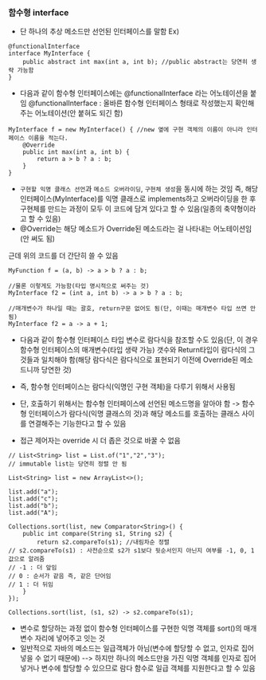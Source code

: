 ### 함수형 interface
- 단 하나의 추상 메소드만 선언된 인터페이스를 말함
Ex)
```
@functionalInterface
interface MyInterface {
	public abstract int max(int a, int b); //public abstract는 당연히 생략 가능함
}
```
- 다음과 같이 함수형 인터페이스에는 @functionalInterface 라는 어노테이션을 붙임
@functionalInterface : 올바른 함수형 인터페이스 형태로 작성했는지 확인해주는 어노테이션(안 붙혀도 되긴 함)

```
MyInterface f = new MyInterface() { //new 옆에 구현 객체의 이름이 아니라 인터페이스 이름을 적는다.
	@Override
	public int max(int a, int b) {
		return a > b ? a : b;
	}
}
```
- `구현할 익명 클래스 선언`과 `메소드 오버라이딩`, `구현체 생성`을 동시에 하는 것임 
즉, 해당 인터페이스(MyInterface)를 익명 클래스로 implements하고 오버라이딩을 한 후 구현체를 만드는 과정이 모두 이 코드에 담겨 있다고 할 수 있음(일종의 축약형이라고 할 수 있음)
- @Override는 해당 메소드가 Override된 메소드라는 걸 나타내는 어노테이션임(안 써도 됨)

근데 위의 코드를 더 간단히 쓸 수 있음
```
MyFunction f = (a, b) -> a > b ? a : b;

//물론 이렇게도 가능함(타입 명시적으로 써주는 것)
MyInterface f2 = (int a, int b) -> a > b ? a : b;

//매개변수가 하나일 때는 괄호, return구문 없어도 됨(단, 이때는 매개변수 타입 쓰면 안 됨)
MyInterface f2 = a -> a + 1;
```
- 다음과 같이 함수형 인터페이스 타입 변수로 람다식을 참조할 수도 있음(단, 이 경우 함수형 인터페이스의 매개변수(타입 생략 가능) 갯수와 Return타입이 람다식의 그것들과 일치해야 함(해당 람다식은 람다식으로 표현되기 이전에 Override된 메소드니까 당연한 것)

- 즉, 함수형 인터페이스는 람다식(익명인 구현 객체)을 다루기 위해서 사용됨 
- 단, 호출하기 위해서는 함수형 인터페이스에 선언된 메소드명을 알아야 함
-> 함수형 인터페이스가 람다식(익명 클래스의 것)과 해당 메소드를 호출하는 클래스 사이를 연결해주는 기능한다고 할 수 있음

- 접근 제어자는 override 시 더 좁은 것으로 바꿀 수 없음

```
// List<String> list = List.of("1","2","3");
// immutable list는 당연히 정렬 안 됨

List<String> list = new ArrayList<>();

list.add("a");
list.add("c");
list.add("b");
list.add("A");

Collections.sort(list, new Comparator<String>() {
	public int compare(String s1, String s2) {
		return s2.compareTo(s1); //내림차순 정렬
// s2.compareTo(s1) : 사전순으로 s2가 s1보다 뒷순서인지 아닌지 여부를 -1, 0, 1 값으로 알려줌
// -1 : 더 앞임
// 0 : 순서가 같음 즉, 같은 단어임
// 1 : 더 뒤임
	} 
});
```

```
Collections.sort(list, (s1, s2) -> s2.compareTo(s1);
```
- 변수로 할당하는 과정 없이 함수형 인터페이스를 구현한 익명 객체를 sort()의 매개변수 자리에 넣어주고 잇는 것
- 일반적으로 자바의 메소드는 일급객체가 아님(변수에 할당할 수 없고, 인자로 집어넣을 수 없기 때문에)
--> 하지만 하나의 메소드만을 가진 익명 객체를 인자로 집어넣거나 변수에 할당할 수 있으므로 람다 함수로 일급 객체를 지원한다고 할 수 있음